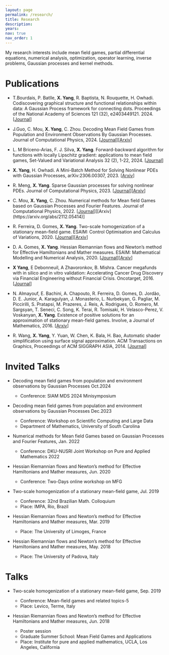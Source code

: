 ```yaml
---
layout: page
permalink: /research/
title: Research
description: 
years: 
nav: true
nav_order: 1
---
```


My research interests include mean field games, partial differential equations, numerical analysis, optimization, operator learning, inverse problems, Gaussian processes and kernel methods. 

Publications
======
* T.Bourdais, P. Batlle, **X. Yang**, R. Baptista, N. Rouquette, H. Owhadi. Codiscovering graphical structure and functional relationships within data: A Gaussian Process framework for connecting dots. Proceedings of the National Academy of Sciences 121 (32), e2403449121. 2024. [[Journal](https://www.pnas.org/doi/abs/10.1073/pnas.2403449121?af=R)]

* J.Guo, C. Mou, **X. Yang**, C. Zhou. Decoding Mean Field Games from Population and Environment Observations By Gaussian Processes. Journal of Computational Physics, 2024. [[Journal](https://www.sciencedirect.com/science/article/pii/S0021999124002274)][[Arxiv](https://arxiv.org/abs/2312.06625)]
  
* L. M Briceno-Arias, F. J. Silva, **X. Yang**. Forward-backward algorithm for functions with locally Lipschitz gradient: applications to mean field games, Set-Valued and Variational Analysis 32 (2), 1-22, 2024. [[Journal](https://link.springer.com/article/10.1007/s11228-024-00719-1)]

* **X. Yang**, H. Owhadi. A Mini-Batch Method for Solving Nonlinear PDEs with Gaussian Processes, arXiv:2306.00307, 2023. [[Arxiv](https://arxiv.org/abs/2306.00307)]

* R. Meng, **X. Yang**. Sparse Gaussian processes for solving nonlinear PDEs. Journal of Computational Physics, 2023. [[Journal](https://www.sciencedirect.com/science/article/abs/pii/S0021999123004357)][[Arxiv](https://arxiv.org/abs/2205.03760)]

* C. Mou, **X. Yang**, C. Zhou. Numerical methods for Mean field Games based on Gaussian Processes and Fourier Features. Journal of Computational Physics, 2022. [[Journal](https://www.sciencedirect.com/science/article/pii/S0021999122002509#!)][[Arxiv](https://arxiv.org/abs/2112.05414)]

* R. Ferreira, D. Gomes, **X. Yang**. Two-scale homogenization of a stationary mean-field game. ESAIM: Control Optimisation and Calculus of Variations, 2020. [[Journal](https://www.esaim-cocv.org/articles/cocv/abs/2020/01/cocv190113/cocv190113.html)][[Arxiv](https://arxiv.org/abs/1905.02046)]

* D. A. Gomes, **X. Yang**. Hessian Riemannian flows and Newton’s method for Effective Hamiltonians and Mather measures. ESAIM: Mathematical Modelling and Numerical Analysis, 2020. [[Journal](https://www.esaim-m2an.org/articles/m2an/abs/2020/06/m2an190163/m2an190163.html)][[Arxiv](https://arxiv.org/abs/1810.03483)]

* **X Yang**, E Debonneuil, A Zhavoronkov, B. Mishra. Cancer megafunds with in silico and in vitro validation: Accelerating Cancer Drug Discovery via Financial Engineering without Financial Crisis. Oncotarget, 2016. [[Journal](https://www.ncbi.nlm.nih.gov/pmc/articles/PMC5295380/)]

* N. Almayouf, E. Bachini, A. Chapouto, R. Ferreira, D. Gomes, D. Jordão, D. E. Junior, A. Karagulyan, J. Monasterio, L. Nurbekyan, G. Pagliar, M. Piccirilli, S. Pratapsi, M. Prazeres, J. Reis, A. Rodrigues, O. Romero, M. Sargsyan, T.  Seneci, C. Song, K. Terai, R. Tomisaki, H. Velasco-Perez, V. Voskanyan, **X. Yang**. Existence of positive solutions for an approximation of stationary mean-field games. Involve, a Journal of Mathematics, 2016. [[Arxiv](https://arxiv.org/abs/1511.06999)]

* R. Wang, **X. Yang**, Y. Yuan, W. Chen, K. Bala, H. Bao, Automatic shader simplification using surface signal approximation. ACM Transactions on Graphics, Proceedings of ACM SIGGRAPH ASIA, 2014. [[Journal](https://dl.acm.org/doi/10.1145/2661229.2661276)]
  
Invited Talks
======
* Decoding mean field games from population and environment observations by Gaussian Processes  		Oct.2024          
  * Conference: SIAM MDS 2024 Minisymposium

* Decoding mean field games from population and environment observations by Gaussian Processes  		Dec.2023          
  * Conference: Workshop on Scientific Computing and Large Data
  * Department of Mathematics, University of South Carolina

* Numerical methods for Mean field Games based on Gaussian Processes and Fourier Features, Jan. 2022          
  * Conference: DKU-NUSRI Joint Workshop on Pure and Applied Mathematics 2022

* Hessian Riemannian flows and Newton’s method for Effective Hamiltonians and Mather measures, Jun. 2020
  * Conference: Two-Days online workshop on MFG

* Two-scale homogenization of a stationary mean-field game, Jul. 2019
  * Conference: 32nd Brazilian Math. Colloquium
  * Place: IMPA, Rio, Brazil

* Hessian Riemannian flows and Newton’s method for Effective Hamiltonians and Mather measures, Mar. 2019
  * Place: The University of Limoges, France

* Hessian Riemannian flows and Newton’s method for Effective Hamiltonians and Mather measures, May. 2018
  * Place: The University of Padova, Italy


Talks
======
* Two-scale homogenization of a stationary mean-field game, Sep. 2019
  * Conference: Mean-field games and related topics-5
  * Place: Levico, Terme, Italy

* Hessian Riemannian flows and Newton’s method for Effective Hamiltonians and Mather measures, Jun. 2018
  * Poster session
  * Graduate Summer School: Mean Field Games and Applications
  * Place: Institute for pure and applied mathematics, UCLA, Los Angeles, California
 
